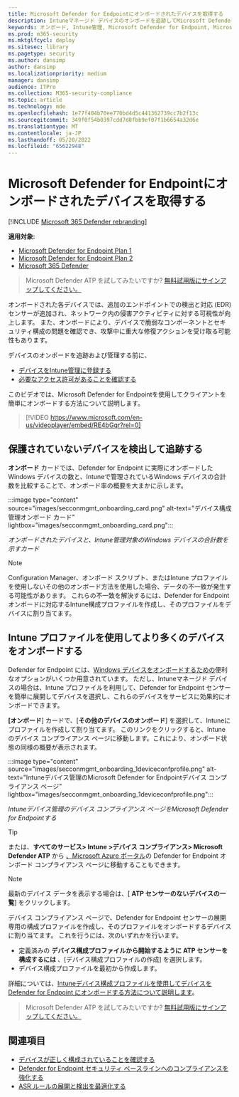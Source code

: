 ```yaml
---
title: Microsoft Defender for Endpointにオンボードされたデバイスを取得する
description: Intuneマネージド デバイスのオンボードを追跡してMicrosoft Defender for Endpointし、オンボード率を向上させます。
keywords: オンボード, Intune管理, Microsoft Defender for Endpoint, Microsoft Defender, Windows Defender, 構成管理
ms.prod: m365-security
ms.mktglfcycl: deploy
ms.sitesec: library
ms.pagetype: security
ms.author: dansimp
author: dansimp
ms.localizationpriority: medium
manager: dansimp
audience: ITPro
ms.collection: M365-security-compliance
ms.topic: article
ms.technology: mde
ms.openlocfilehash: 1e77f404b70ee770bd4d5c441362739cc7b2f13c
ms.sourcegitcommit: 349f0f54b0397cdd7d8fbb9ef07f1b6654a32d6e
ms.translationtype: MT
ms.contentlocale: ja-JP
ms.lasthandoff: 05/20/2022
ms.locfileid: "65622948"
---
```

# <a name="get-devices-onboarded-to-microsoft-defender-for-endpoint"></a>Microsoft Defender for Endpointにオンボードされたデバイスを取得する

[!INCLUDE [Microsoft 365 Defender rebranding](../../includes/microsoft-defender.md)]

**適用対象:**
- [Microsoft Defender for Endpoint Plan 1](https://go.microsoft.com/fwlink/p/?linkid=2154037)
- [Microsoft Defender for Endpoint Plan 2](https://go.microsoft.com/fwlink/p/?linkid=2154037)
- [Microsoft 365 Defender](https://go.microsoft.com/fwlink/?linkid=2118804)

> Microsoft Defender ATP を試してみたいですか? [無料試用版にサインアップしてください。](https://signup.microsoft.com/create-account/signup?products=7f379fee-c4f9-4278-b0a1-e4c8c2fcdf7e&ru=https://aka.ms/MDEp2OpenTrial?ocid=docs-wdatp-onboardconfigure-abovefoldlink)

オンボードされた各デバイスでは、追加のエンドポイントでの検出と対応 (EDR) センサーが追加され、ネットワーク内の侵害アクティビティに対する可視性が向上します。 また、オンボードにより、デバイスで脆弱なコンポーネントとセキュリティ構成の問題を確認でき、攻撃中に重大な修復アクションを受け取る可能性もあります。

デバイスのオンボードを追跡および管理する前に、

- [デバイスをIntune管理に登録する](configure-machines.md#enroll-devices-to-intune-management)
- [必要なアクセス許可があることを確認する](configure-machines.md#obtain-required-permissions)

このビデオでは、Microsoft Defender for Endpointを使用してクライアントを簡単にオンボードする方法について説明します。
> [!VIDEO https://www.microsoft.com/en-us/videoplayer/embed/RE4bGqr?rel=0]

## <a name="discover-and-track-unprotected-devices"></a>保護されていないデバイスを検出して追跡する

**オンボード** カードでは、Defender for Endpoint に実際にオンボードしたWindows デバイスの数と、Intuneで管理されているWindows デバイスの合計数を比較することで、オンボード率の概要を大まかに示します。

:::image type="content" source="images/secconmgmt_onboarding_card.png" alt-text="デバイス構成管理オンボード カード" lightbox="images/secconmgmt_onboarding_card.png":::

*オンボードされたデバイスと、Intune管理対象のWindows デバイスの合計数を示すカード*

> [!NOTE]
> Configuration Manager、オンボード スクリプト、またはIntune プロファイルを使用しないその他のオンボード方法を使用した場合、データの不一致が発生する可能性があります。 これらの不一致を解決するには、Defender for Endpoint オンボードに対応するIntune構成プロファイルを作成し、そのプロファイルをデバイスに割り当てます。

## <a name="onboard-more-devices-with-intune-profiles"></a>Intune プロファイルを使用してより多くのデバイスをオンボードする

Defender for Endpoint には、[Windows デバイスをオンボードするための](onboard-configure.md)便利なオプションがいくつか用意されています。 ただし、Intuneマネージド デバイスの場合は、Intune プロファイルを利用して、Defender for Endpoint センサーを簡単に展開してデバイスを選択し、これらのデバイスをサービスに効果的にオンボードできます。

**[オンボード**] カードで、[**その他のデバイスのオンボード**] を選択して、Intuneにプロファイルを作成して割り当てます。 このリンクをクリックすると、Intuneのデバイス コンプライアンス ページに移動します。これにより、オンボード状態の同様の概要が表示されます。

:::image type="content" source="images/secconmgmt_onboarding_1deviceconfprofile.png" alt-text="Intuneデバイス管理のMicrosoft Defender for Endpointデバイス コンプライアンス ページ" lightbox="images/secconmgmt_onboarding_1deviceconfprofile.png":::

*Intuneデバイス管理のデバイス コンプライアンス ページをMicrosoft Defender for Endpointする*

> [!TIP]
> または、**すべてのサービス> Intune >デバイス コンプライアンス> Microsoft Defender ATP** から [、Microsoft Azure ポータル](https://portal.azure.com/)の Defender for Endpoint オンボード コンプライアンス ページに移動することもできます。

> [!NOTE]
> 最新のデバイス データを表示する場合は、[ **ATP センサーのないデバイスの一覧**] をクリックします。

デバイス コンプライアンス ページで、Defender for Endpoint センサーの展開専用の構成プロファイルを作成し、そのプロファイルをオンボードするデバイスに割り当てます。 これを行うには、次のいずれかを行います。

- 定義済みの **デバイス構成プロファイルから開始するように ATP センサーを構成するには** 、[デバイス構成プロファイルの作成] を選択します。
- デバイス構成プロファイルを最初から作成します。

詳細については、[Intuneデバイス構成プロファイルを使用してデバイスを Defender for Endpoint にオンボードする方法について説明します](/intune/advanced-threat-protection#onboard-devices-by-using-a-configuration-profile)。

> Microsoft Defender ATP を試してみたいですか? [無料試用版にサインアップしてください。](https://signup.microsoft.com/create-account/signup?products=7f379fee-c4f9-4278-b0a1-e4c8c2fcdf7e&ru=https://aka.ms/MDEp2OpenTrial?ocid=docs-wdatp-onboardconfigure-belowfoldlink)

## <a name="related-topics"></a>関連項目

- [デバイスが正しく構成されていることを確認する](configure-machines.md)
- [Defender for Endpoint セキュリティ ベースラインへのコンプライアンスを強化する](configure-machines-security-baseline.md)
- [ASR ルールの展開と検出を最適化する](configure-machines-asr.md)
